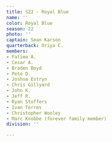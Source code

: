 ```yaml
---
title: S22 - Royal Blue
name: ''
color: Royal Blue
season: 22
photo: ''
captain: Sean Karson
quarterback: Oriya C.
members:
- Fatima A.
- Cesar A.
- Braden Boyd
- Pete D.
- Joshua Estryn
- Chris Gillyard
- John K.
- Jeff R.
- Ryan Stoffers
- Ivan Torres
- Christopher Wooley
- Marc Knobbe (forever family member)
division: ''

---
```

